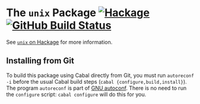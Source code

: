 The `unix` Package  [![Hackage](https://img.shields.io/hackage/v/unix.svg)](https://hackage.haskell.org/package/unix) [![GitHub Build Status](https://github.com/haskell/unix/workflows/ci/badge.svg)](https://github.com/haskell/unix/actions?query=workflow%3Aci)
==================

See [`unix` on Hackage](http://hackage.haskell.org/package/unix) for
more information.

Installing from Git
-------------------

To build this package using Cabal directly from Git, you must run
`autoreconf -i` before the usual Cabal build steps (`cabal
{configure,build,install}`). The program `autoreconf` is part of
[GNU autoconf](http://www.gnu.org/software/autoconf/).  There is no
need to run the `configure` script: `cabal configure` will do this for
you.
